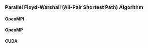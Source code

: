 ### Parallel Floyd-Warshall (All-Pair Shortest Path) Algorithm

#### OpenMPI

#### OpenMP

#### CUDA